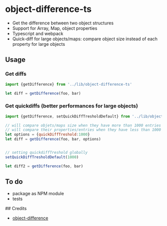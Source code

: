 # object-difference-ts
- Get the difference between two object structures
- Support for Array, Map, object properties
- Typescript and webpack
- Quick-diff for large objects/maps: compare object size instead of each property for large objects

## Usage

### Get diffs

```javascript
import {getDifference} from '../lib/object-difference-ts'

let diff = getDifference(foo, bar)
```


### Get quickdiffs (better performances for large objects)

```javascript
import {getDifference, setQuickDiffTresholdDefault} from '../lib/object-difference-ts'

// will compare objets/maps size when they have more than 1000 entries
// will compare their properties/entries when they have less than 1000 entries
let options = {quickDiffTreshold:1000}
let diff = getDifference(foo, bar, options)


// setting quickdiffTreshold globally
setQuickDiffTresholdDefault(1000)

let diff2 = getDifference(foo, bar)
```

## To do
- package as NPM module
- tests

## Credits
- [object-difference](https://github.com/xaviervia/object-difference)
